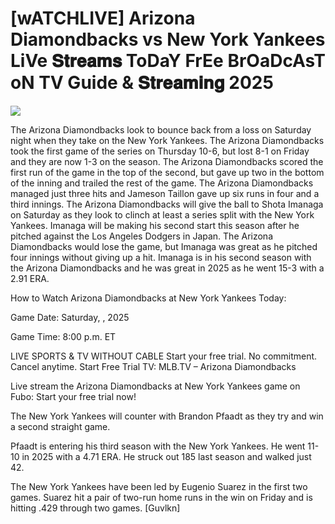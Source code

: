 #  [wATCHLIVE] Arizona Diamondbacks vs New York Yankees LiVe 𝐒𝐭𝐫𝐞𝐚𝐦𝐬 ToDaY FrEe BrOaDcAsT oN TV Guide & 𝐒𝐭𝐫𝐞𝐚𝐦𝐢𝐧𝐠  2025  
  
  
[![](https://i.imgur.com/qSNzIqt.png)](https://movie.rssnews.media/UtsGfzWmr.php)  
  
The Arizona Diamondbacks look to bounce back from a loss on Saturday night when they take on the New York Yankees. The Arizona Diamondbacks took the first game of the series on Thursday 10-6, but lost 8-1 on Friday and they are now 1-3 on the season. The Arizona Diamondbacks scored the first run of the game in the top of the second, but gave up two in the bottom of the inning and trailed the rest of the game. The Arizona Diamondbacks managed just three hits and Jameson Taillon gave up six runs in four and a third innings. The Arizona Diamondbacks will give the ball to Shota Imanaga on Saturday as they look to clinch at least a series split with the New York Yankees. Imanaga will be making his second start this season after he pitched against the Los Angeles Dodgers in Japan. The Arizona Diamondbacks would lose the game, but Imanaga was great as he pitched four innings without giving up a hit. Imanaga is in his second season with the Arizona Diamondbacks and he was great in 2025 as he went 15-3 with a 2.91 ERA.

How to Watch Arizona Diamondbacks at New York Yankees Today:

Game Date: Saturday, , 2025

Game Time: 8:00 p.m. ET

LIVE SPORTS & TV WITHOUT CABLE
Start your free trial. No commitment. Cancel anytime.
Start Free Trial
TV: MLB.TV – Arizona Diamondbacks

Live stream the Arizona Diamondbacks at New York Yankees game on Fubo: Start your free trial now!

The New York Yankees will counter with Brandon Pfaadt as they try and win a second straight game.

Pfaadt is entering his third season with the New York Yankees. He went 11-10 in 2025 with a 4.71 ERA. He struck out 185 last season and walked just 42.

The New York Yankees have been led by Eugenio Suarez in the first two games. Suarez hit a pair of two-run home runs in the win on Friday and is hitting .429 through two games. [Guvlkn]